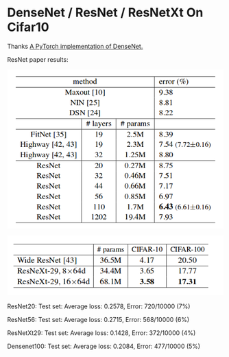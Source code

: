 # DenseNet / ResNet / ResNetXt On Cifar10

Thanks [A PyTorch implementation of DenseNet. ](https://github.com/bamos/densenet.pytorch)

ResNet paper results:

![](images/resnet.png)

![](images/resnext.png)

ResNet20: Test set: Average loss: 0.2578, Error: 720/10000 (7%)

ResNet56: Test set: Average loss: 0.2715, Error: 568/10000 (6%)

ResNetXt29: Test set: Average loss: 0.1428, Error: 372/10000 (4%)

Densenet100: Test set: Average loss: 0.2084, Error: 477/10000 (5%)


